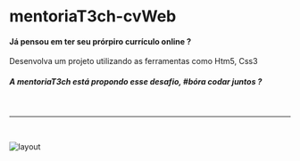 # mentoriaT3ch-cvWeb

<h4> Já pensou em ter seu prórpiro currículo online ? </h4>

<p> Desenvolva um projeto utilizando as ferramentas como Htm5, Css3</p>

<h5>A mentoriaT3ch está propondo esse desafio, #bóra codar juntos ? </h5>

<br>

<hr>

<br>

![layout](https://user-images.githubusercontent.com/52415453/131278966-c28f52b1-c53d-42fa-a873-a454bb0f376d.png)



